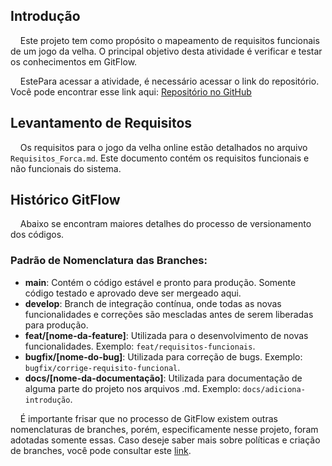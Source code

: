 ## Introdução

&nbsp;&nbsp;&nbsp;&nbsp;Este projeto tem como propósito o mapeamento de requisitos funcionais de um jogo da velha. O principal objetivo desta atividade é verificar e testar os conhecimentos em GitFlow.

&nbsp;&nbsp;&nbsp;&nbsp;EstePara acessar a atividade, é necessário acessar o link do repositório. Você pode encontrar esse link aqui: [Repositório no GitHub](https://github.com/karinevicr/jogo-da-forca.git)

## Levantamento de Requisitos

&nbsp;&nbsp;&nbsp;&nbsp;Os requisitos para o jogo da velha online estão detalhados no arquivo `Requisitos_Forca.md`. Este documento contém os requisitos funcionais e não funcionais do sistema.

## Histórico GitFlow

&nbsp;&nbsp;&nbsp;&nbsp;Abaixo se encontram maiores detalhes do processo de versionamento dos códigos.

### Padrão de Nomenclatura das Branches:

- **main**: Contém o código estável e pronto para produção. Somente código testado e aprovado deve ser mergeado aqui.
- **develop**: Branch de integração contínua, onde todas as novas funcionalidades e correções são mescladas antes de serem liberadas para produção.
- **feat/[nome-da-feature]**: Utilizada para o desenvolvimento de novas funcionalidades. Exemplo: `feat/requisitos-funcionais`.
- **bugfix/[nome-do-bug]**: Utilizada para correção de bugs. Exemplo: `bugfix/corrige-requisito-funcional`.
- **docs/[nome-da-documentação]**: Utilizada para documentação de alguma parte do projeto nos arquivos .md. Exemplo: `docs/adiciona-introdução`.

&nbsp;&nbsp;&nbsp;&nbsp;É importante frisar que no processo de GitFlow existem outras nomenclaturas de branches, porém, especificamente nesse projeto, foram adotadas somente essas. Caso deseje saber mais sobre políticas e criação de branches, você pode consultar este [link](https://fga-eps-mds.github.io/2018.2-ComexStat/docs/politicaBranches).
